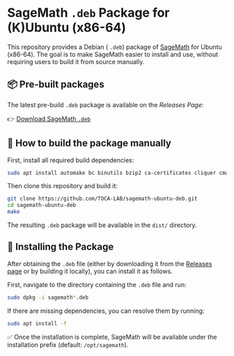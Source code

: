 # SageMath `.deb` Package for (K)Ubuntu (x86-64)

This repository provides a Debian ( `.deb`) package of
[SageMath](https://www.sagemath.org/) for Ubuntu (x86-64).
The goal is to make SageMath easier to install and use, without requiring users
to build it from source manually.




## 📦 Pre-built packages 

The latest pre-build `.deb` package is available on the *Releases Page*:

👉 [Download SageMath `.deb`](https://github.com/TOCA-LAB/sagemath-ubuntu-deb/releases/)


## 🔧 How to build the package manually

First, install all required build dependencies:

```bash
sudo apt install automake bc binutils bzip2 ca-certificates cliquer cmake curl ecl eclib-tools fflas-ffpack flintqs g++ gengetopt gfan gfortran git glpk-utils gmp-ecm lcalc libatomic-ops-dev libboost-dev libbraiding-dev libbz2-dev libcdd-dev libcdd-tools libcliquer-dev libcurl4-openssl-dev libec-dev libecm-dev libffi-dev libflint-dev libfreetype-dev libgc-dev libgd-dev libgf2x-dev libgiac-dev libgivaro-dev libglpk-dev libgmp-dev libgsl-dev libhomfly-dev libiml-dev liblfunction-dev liblrcalc-dev liblzma-dev libm4rie-dev libmpc-dev libmpfi-dev libmpfr-dev libncurses-dev libntl-dev libopenblas-dev libpari-dev libpcre3-dev libplanarity-dev libppl-dev libprimesieve-dev libpython3-dev libqhull-dev libreadline-dev librw-dev libsingular4-dev libsqlite3-dev libssl-dev libsuitesparse-dev libsymmetrica2-dev zlib1g-dev libzmq3-dev libzn-poly-dev m4 make nauty openssl palp pari-doc pari-elldata pari-galdata pari-galpol pari-gp2c pari-seadata patch perl pkg-config planarity ppl-dev python3-setuptools python3-venv r-base-dev r-cran-lattice singular sqlite3 sympow tachyon tar tox xcas xz-utils texlive-latex-extra texlive-xetex latexmk pandoc dvipng
```

Then clone this repository and build it:

```bash
git clone https://github.com/TOCA-LAB/sagemath-ubuntu-deb.git
cd sagemath-ubuntu-deb
make
```

The resulting `.deb` package will be available in the `dist/` directory.

## 🚀 Installing the Package

After obtaining the `.deb` file (either by downloading it from the [Releases
page](https://github.com/TOCA-LAB/sagemath-ubuntu-deb/releases) or by building
it locally), you can install it as follows.  

First, navigate to the directory containing the `.deb` file and run:

```bash
sudo dpkg -i sagemath*.deb
```
If there are missing dependencies, you can resolve them by running:

```bash
sudo apt install -f
```

✅ Once the installation is complete, SageMath will be available under the
installation prefix (default: `/opt/sagemath`).


